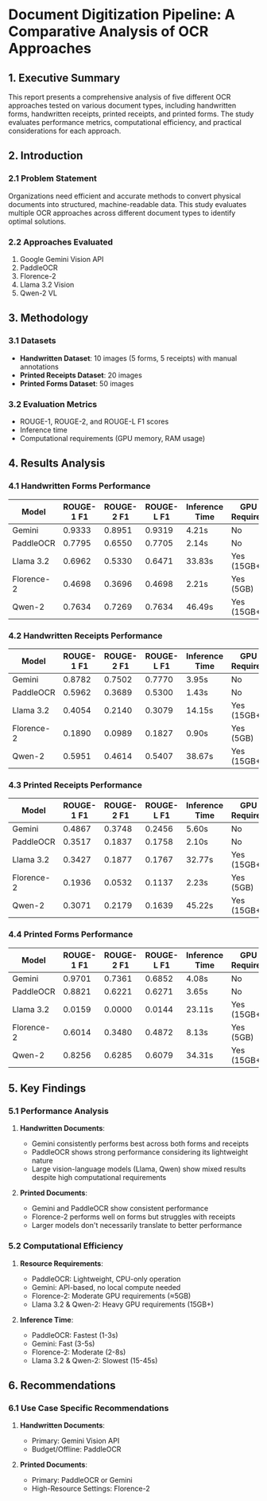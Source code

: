 # Document Digitization Pipeline: A Comparative Analysis of OCR Approaches

## 1. Executive Summary
This report presents a comprehensive analysis of five different OCR approaches tested on various document types, including handwritten forms, handwritten receipts, printed receipts, and printed forms. The study evaluates performance metrics, computational efficiency, and practical considerations for each approach.

## 2. Introduction
### 2.1 Problem Statement
Organizations need efficient and accurate methods to convert physical documents into structured, machine-readable data. This study evaluates multiple OCR approaches across different document types to identify optimal solutions.

### 2.2 Approaches Evaluated
1. Google Gemini Vision API
2. PaddleOCR
3. Florence-2
4. Llama 3.2 Vision
5. Qwen-2 VL

## 3. Methodology
### 3.1 Datasets
- **Handwritten Dataset**: 10 images (5 forms, 5 receipts) with manual annotations
- **Printed Receipts Dataset**: 20 images
- **Printed Forms Dataset**: 50 images

### 3.2 Evaluation Metrics
- ROUGE-1, ROUGE-2, and ROUGE-L F1 scores
- Inference time
- Computational requirements (GPU memory, RAM usage)

## 4. Results Analysis

### 4.1 Handwritten Forms Performance

| Model | ROUGE-1 F1 | ROUGE-2 F1 | ROUGE-L F1 | Inference Time | GPU Required |
|-------|------------|------------|------------|----------------|--------------|
| Gemini | 0.9333 | 0.8951 | 0.9319 | 4.21s | No |
| PaddleOCR | 0.7795 | 0.6550 | 0.7705 | 2.14s | No |
| Llama 3.2 | 0.6962 | 0.5330 | 0.6471 | 33.83s | Yes (15GB+) |
| Florence-2 | 0.4698 | 0.3696 | 0.4698 | 2.21s | Yes (5GB) |
| Qwen-2 | 0.7634 | 0.7269 | 0.7634 | 46.49s | Yes (15GB+) |

### 4.2 Handwritten Receipts Performance

| Model | ROUGE-1 F1 | ROUGE-2 F1 | ROUGE-L F1 | Inference Time | GPU Required |
|-------|------------|------------|------------|----------------|--------------|
| Gemini | 0.8782 | 0.7502 | 0.7770 | 3.95s | No |
| PaddleOCR | 0.5962 | 0.3689 | 0.5300 | 1.43s | No |
| Llama 3.2 | 0.4054 | 0.2140 | 0.3079 | 14.15s | Yes (15GB+) |
| Florence-2 | 0.1890 | 0.0989 | 0.1827 | 0.90s | Yes (5GB) |
| Qwen-2 | 0.5951 | 0.4614 | 0.5407 | 38.67s | Yes (15GB+) |

### 4.3 Printed Receipts Performance

| Model | ROUGE-1 F1 | ROUGE-2 F1 | ROUGE-L F1 | Inference Time | GPU Required |
|-------|------------|------------|------------|----------------|--------------|
| Gemini | 0.4867 | 0.3748 | 0.2456 | 5.60s | No |
| PaddleOCR | 0.3517 | 0.1837 | 0.1758 | 2.10s | No |
| Llama 3.2 | 0.3427 | 0.1877 | 0.1767 | 32.77s | Yes (15GB+) |
| Florence-2 | 0.1936 | 0.0532 | 0.1137 | 2.23s | Yes (5GB) |
| Qwen-2 | 0.3071 | 0.2179 | 0.1639 | 45.22s | Yes (15GB+) |

### 4.4 Printed Forms Performance

| Model | ROUGE-1 F1 | ROUGE-2 F1 | ROUGE-L F1 | Inference Time | GPU Required |
|-------|------------|------------|------------|----------------|--------------|
| Gemini | 0.9701 | 0.7361 | 0.6852 | 4.08s | No |
| PaddleOCR | 0.8821 | 0.6221 | 0.6271 | 3.65s | No |
| Llama 3.2 | 0.0159 | 0.0000 | 0.0144 | 23.11s | Yes (15GB+) |
| Florence-2 | 0.6014 | 0.3480 | 0.4872 | 8.13s | Yes (5GB) |
| Qwen-2 | 0.8256 | 0.6285 | 0.6079 | 34.31s | Yes (15GB+) |

## 5. Key Findings

### 5.1 Performance Analysis
1. **Handwritten Documents**:
   - Gemini consistently performs best across both forms and receipts
   - PaddleOCR shows strong performance considering its lightweight nature
   - Large vision-language models (Llama, Qwen) show mixed results despite high computational requirements

2. **Printed Documents**:
   - Gemini and PaddleOCR show consistent performance
   - Florence-2 performs well on forms but struggles with receipts
   - Larger models don't necessarily translate to better performance

### 5.2 Computational Efficiency
1. **Resource Requirements**:
   - PaddleOCR: Lightweight, CPU-only operation
   - Gemini: API-based, no local compute needed
   - Florence-2: Moderate GPU requirements (≈5GB)
   - Llama 3.2 & Qwen-2: Heavy GPU requirements (15GB+)

2. **Inference Time**:
   - PaddleOCR: Fastest (1-3s)
   - Gemini: Fast (3-5s)
   - Florence-2: Moderate (2-8s)
   - Llama 3.2 & Qwen-2: Slowest (15-45s)

## 6. Recommendations

### 6.1 Use Case Specific Recommendations
1. **Handwritten Documents**:
   - Primary: Gemini Vision API
   - Budget/Offline: PaddleOCR

2. **Printed Documents**:
   - Primary: PaddleOCR or Gemini
   - High-Resource Settings: Florence-2


